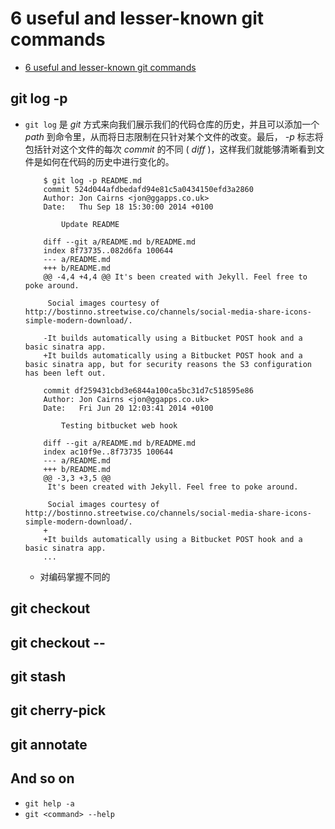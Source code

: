 # 6 useful and lesser-known git commands

* [6 useful and lesser-known git commands](http://blog.joncairns.com/2015/05/6-useful-and-lesser-known-git-commands/)

## git log -p <path>

* `git log` 是 *git* 方式来向我们展示我们的代码仓库的历史，并且可以添加一个 *path* 到命令里，从而将日志限制在只针对某个文件的改变。最后， *-p* 标志将包括针对这个文件的每次 *commit* 的不同 ( *diff* )，这样我们就能够清晰看到文件是如何在代码的历史中进行变化的。
    ```
        $ git log -p README.md
        commit 524d044afdbedafd94e81c5a0434150efd3a2860
        Author: Jon Cairns <jon@ggapps.co.uk>
        Date:   Thu Sep 18 15:30:00 2014 +0100

            Update README

        diff --git a/README.md b/README.md
        index 8f73735..082d6fa 100644
        --- a/README.md
        +++ b/README.md
        @@ -4,4 +4,4 @@ It's been created with Jekyll. Feel free to poke around.

         Social images courtesy of http://bostinno.streetwise.co/channels/social-media-share-icons-simple-modern-download/.

        -It builds automatically using a Bitbucket POST hook and a basic sinatra app.
        +It builds automatically using a Bitbucket POST hook and a basic sinatra app, but for security reasons the S3 configuration has been left out.

        commit df259431cbd3e6844a100ca5bc31d7c518595e86
        Author: Jon Cairns <jon@ggapps.co.uk>
        Date:   Fri Jun 20 12:03:41 2014 +0100

            Testing bitbucket web hook

        diff --git a/README.md b/README.md
        index ac10f9e..8f73735 100644
        --- a/README.md
        +++ b/README.md
        @@ -3,3 +3,5 @@
         It's been created with Jekyll. Feel free to poke around.

         Social images courtesy of http://bostinno.streetwise.co/channels/social-media-share-icons-simple-modern-download/.
        +
        +It builds automatically using a Bitbucket POST hook and a basic sinatra app.
        ...    
    ```
    * 对编码掌握不同的
    


## git checkout <commit>
## git checkout <tree-ish> -- <path>
## git stash
## git cherry-pick <commit>
## git annotate <file>
## And so on

* `git help -a`
* `git <command> --help`
    
    
    
    
    
    
    
    